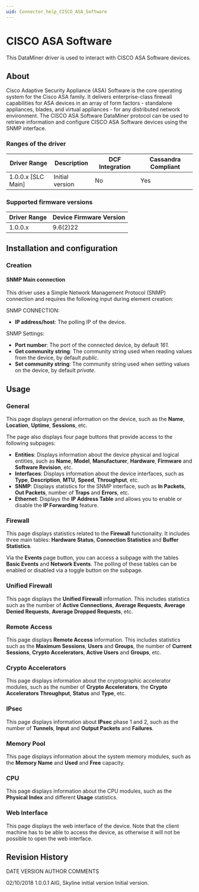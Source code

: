 ```yaml
---
uid: Connector_help_CISCO_ASA_Software
---
```


# CISCO ASA Software

This DataMiner driver is used to interact with CISCO ASA Software devices.

## About

Cisco Adaptive Security Appliance (ASA) Software is the core operating system for the Cisco ASA family. It delivers enterprise-class firewall capabilities for ASA devices in an array of form factors - standalone appliances, blades, and virtual appliances - for any distributed network environment. The CISCO ASA Software DataMiner protocol can be used to retrieve information and configure CISCO ASA Software devices using the SNMP interface.

### Ranges of the driver

| **Driver Range**     | **Description** | **DCF Integration** | **Cassandra Compliant** |
|----------------------|-----------------|---------------------|-------------------------|
| 1.0.0.x \[SLC Main\] | Initial version | No                  | Yes                     |

### Supported firmware versions

| **Driver Range** | **Device Firmware Version** |
|------------------|-----------------------------|
| 1.0.0.x          | 9.6(2)22                    |

## Installation and configuration

### Creation

#### SNMP Main connection

This driver uses a Simple Network Management Protocol (SNMP) connection and requires the following input during element creation:

SNMP CONNECTION:

- **IP address/host**: The polling IP of the device.

SNMP Settings:

- **Port number**: The port of the connected device, by default *161.*
- **Get community string**: The community string used when reading values from the device, by default *public*.
- **Set community string**: The community string used when setting values on the device, by default *private*.

## Usage

### General

This page displays general information on the device, such as the **Name**, **Location**, **Uptime**, **Sessions**, etc.

The page also displays four page buttons that provide access to the following subpages:

- **Entities**: Displays information about the device physical and logical entities, such as **Name**, **Model**, **Manufacturer**, **Hardware**, **Firmware** and **Software Revision**, etc.
- **Interfaces**: Displays information about the device interfaces, such as **Type**, **Description**, **MTU**, **Speed**, **Throughput**, etc.
- **SNMP**: Displays statistics for the SNMP interface, such as **In Packets**, **Out Packets**, number of **Traps** and **Errors**, etc.
- **Ethernet**: Displays the **IP Address Table** and allows you to enable or disable the **IP Forwarding** feature.

### Firewall

This page displays statistics related to the **Firewall** functionality. It includes three main tables: **Hardware Status**, **Connection Statistics** and **Buffer Statistics**.

Via the **Events** page button, you can access a subpage with the tables **Basic Events** and **Network Events**. The polling of these tables can be enabled or disabled via a toggle button on the subpage.

### Unified Firewall

This page displays the **Unified Firewall** information. This includes statistics such as the number of **Active Connections**, **Average Requests**, **Average Denied Requests**, **Average Dropped Requests**, etc.

### Remote Access

This page displays **Remote Access** information. This includes statistics such as the **Maximum Sessions**, **Users** and **Groups**, the number of **Current Sessions**, **Crypto Accelerators**, **Active Users** and **Groups**, etc.

### Crypto Accelerators

This page displays information about the cryptographic accelerator modules, such as the number of **Crypto Accelerators**, the **Crypto Accelerators Throughput**, **Status** and **Type**, etc.

### IPsec

This page displays information about **IPsec** phase 1 and 2, such as the number of **Tunnels**, **Input** and **Output Packets** and **Failures**.

### Memory Pool

This page displays information about the system memory modules, such as the **Memory Name** and **Used** and **Free** capacity.

### CPU

This page displays information about the CPU modules, such as the **Physical Index** and different **Usage** statistics.

### Web Interface

This page displays the web interface of the device. Note that the client machine has to be able to access the device, as otherwise it will not be possible to open the web interface.

## Revision History

DATE VERSION AUTHOR COMMENTS

02/10/2018 1.0.0.1 AIG, Skyline initial version Initial version.
